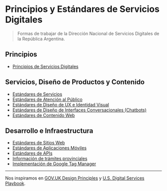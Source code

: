 # Principios y Estándares de Servicios Digitales

> Formas de trabajar de la Dirección Nacional de Servicios Digitales de la República Argentina.

## Principios

* [Principios de Servicios Digitales](principios.md)

## Servicios, Diseño de Productos y Contenido

* [Estándares de Servicios](estandares-servicios.md)
* [Estándares de Atención al Público](estandares-atencion-al-publico.md)
* [Estándares de Diseño de UX e Identidad Visual](estandares-ux-visual.md)
* [Estándares de Diseño de Interfaces Conversacionales (Chatbots)](estandares-chatbot.md)
* [Estándares de Contenido Web](contenido-web.md)

## Desarrollo e Infraestructura

* [Estándares de Sitios Web](estandares-web.md)
* [Estándares de Aplicaciones Móviles](estandares-apps.md)
* [Estándares de APIs](estandares-apis.md)
* [Información de trámites provinciales](informacion-de-tramites.md)
* [Implementación de Google Tag Manager](implementacion-gtm.mdd)

---

Nos inspiramos en [GOV.UK Design Principles](https://www.gov.uk/design-principles) y [U.S. Digital Services Playbook](https://playbook.cio.gov/).

